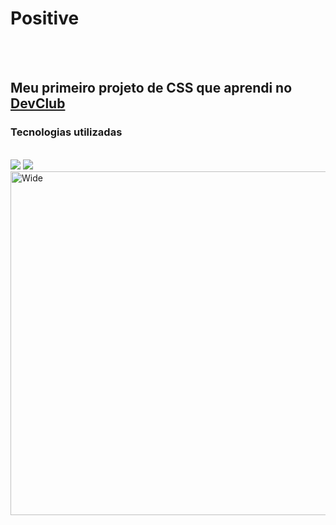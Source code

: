 <h1>Positive</h1>
<br>
<br>
<h2>Meu primeiro projeto de CSS que aprendi no <a href="rodolfomori.com.br/devclub">DevClub</a></h2>

<h3>Tecnologias utilizadas</h3>
<br>
  <img src="https://img.shields.io/badge/HTML-239120?style=for-the-badge&logo=html5&logoColor=white">
  <img src="https://img.shields.io/badge/CSS-239120?&style=for-the-badge&logo=css3&logoColor=white">

<img src="https://github.com/AntonioLuiz-dev/DESAFIO-CSS/blob/main/img/mockup.jpg?raw=true" alt="Wide" width="550px"/>
